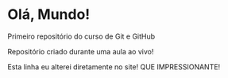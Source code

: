 # Olá, Mundo!   
Primeiro repositório do curso de Git e GitHub

 Repositório criado durante uma aula ao vivo!

Esta linha eu alterei diretamente no site! QUE IMPRESSIONANTE!

